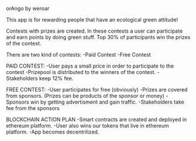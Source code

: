 orAngo by weroar

This app is for rewarding  people that have an ecological green attitude!

Contests with prizes are created. In these contests a user can participate and earn points by doing green stuff.
Top 30% of participants win the prizes of the contest.

There are two kind of contests:
-Paid Contest
-Free Contest

PAID CONTEST:
-User pays a small price in order to participate to the contest
-Prizepool is distributed to the winners of the contest.
-Stakeholders keep 12% fee.

FREE CONTEST:
-User participates for free (obviously)
-Prizes are covered from sponsors. (Prizes can be products of the sponsor or money)
-Sponsors win by getting advertisment and gain traffic.
-Stakeholders take fee from the sponsors

BLOCKCHAIN ACTION PLAN
-Smart contracts are created and deployed in ethereum platform.
-User also wins our tokens that live in ethereum platform.
-App becomes decentrilized.
